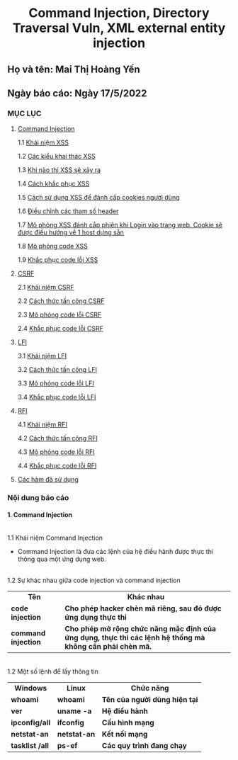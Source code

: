 # <div align="center"><p> Command Injection, Directory Traversal Vuln, XML external entity injection </p></div>
 ## Họ và tên: Mai Thị Hoàng Yến
 ## Ngày báo cáo: Ngày 17/5/2022
 ### MỤC LỤC
 1. [Command Injection](#1)
 
     1.1 [Khái niệm XSS](#11)
      
     1.2 [Các kiểu khai thác XSS](#12)
 
     1.3 [Khi nào thì XSS sẽ xảy ra](#13)

     1.4 [Cách khắc phục XSS](#14)
      
     1.5 [Cách sử dụng XSS để đánh cắp cookies người dùng](#15)
 
     1.6 [Điều chỉnh các tham số header](#16)

     1.7 [Mô phỏng XSS đánh cắp phiên khi Login vào trang web. Cookie sẽ được điều hướng về 1 host dựng sẵn](#17)
      
     1.8 [Mô phỏng code XSS](#18)
 
     1.9 [Khắc phục code lỗi XSS](#19)
     
 2. [CSRF](#2) 

     2.1 [Khái niệm CSRF](#21)
      
     2.2 [Cách thức tấn công CSRF](#22)
 
     2.3 [Mô phỏng code lỗi CSRF](#23)

     2.4 [Khắc phục code lỗi CSRF](#24)
       
 3. [LFI](#3)

     3.1 [Khái niệm LFI](#31)
      
     3.2 [Cách thức tấn công LFI](#32)
 
     3.3 [Mô phỏng code lỗi LFI](#33)

     3.4 [Khắc phục code lỗi LFI](#34)

  4. [RFI](#4)

     4.1 [Khái niệm RFI](#41)
      
     4.2 [Cách thức tấn công RFI](#42)
 
     4.3 [Mô phỏng code lỗi RFI](#43)

     4.4 [Khắc phục code lỗi RFI](#44)
 
 5. [Các hàm đã sử dụng](#5)
 
### Nội dung báo cáo 
#### 1. Command Injection <a name="1"></a>
<br> 1.1 Khái niệm Command Injection <a name="11"></a></br>
 - Command Injection là đưa các lệnh của hệ điều hành được thực thi thông qua một ứng dụng web. 
  
 <br> 1.2 Sự khác nhau giữa code injection và command injection <a name="11"></a></br>
  <table align="center">
   <tr>
        <td align="center" ><b>Tên</b></td>
        <td align="center"><b>Khác nhau</b></td>
   </tr>
   <tr>
        <td><b>code injection</b></td>
        <td><b>Cho phép hacker chèn mã riêng, sau đó được ứng dụng thực thi</b></td>
   </tr>
   <tr>
        <td ><b>command injection</b></td>
        <td ><b>Cho phép mở rộng chức năng mặc định của ứng dụng, thực thi các lệnh hệ thống mà không cần phải chèn mã.</b></td> 
   </tr>
 </table>
 <br> 1.2 Một số lệnh để lấy thông tin <a name="11"></a></br>
  <table align="center">
   <tr>
        <td align="center" ><b>Windows</b></td>
        <td align="center"><b>Linux</b></td>
         <td align="center"><b>Chức năng</b></td>
   </tr>
   <tr>
        <td ><b>whoami</b></td>
        <td ><b>whoami</b></td> 
        <td ><b>Tên của người dùng hiện tại</b></td>
   </tr>
   <tr>
        <td ><b>	ver</b></td>
        <td ><b>	uname -a</b></td> 
        <td ><b>Hệ điều hành</b></td>
   </tr>
   <tr>
        <td ><b>	ipconfig/all</b></td>
        <td ><b>ifconfig</b></td>
        <td ><b>	Cấu hình mạng</b></td>
   </tr>
   <tr>
        <td ><b>	netstat-an</b></td>
        <td ><b>	netstat-an</b></td>
        <td ><b>	Kết nối mạng</b></td>
   </tr>
   <tr>
        <td ><b>	tasklist /all</b></td>
        <td ><b>	ps-ef</b></td>
        <td ><b>	Các quy trình đang chạy</b></td>
   </tr>
 </table>
